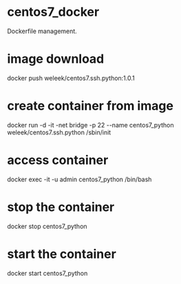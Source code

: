 # centos7_docker
Dockerfile management.

# image download
docker push weleek/centos7.ssh.python:1.0.1

# create container from image
docker run -d -it -net bridge -p 22 --name centos7_python weleek/centos7.ssh.python /sbin/init

# access container
docker exec -it -u admin centos7_python /bin/bash

# stop the container
docker stop centos7_python

# start the container
docker start centos7_python


